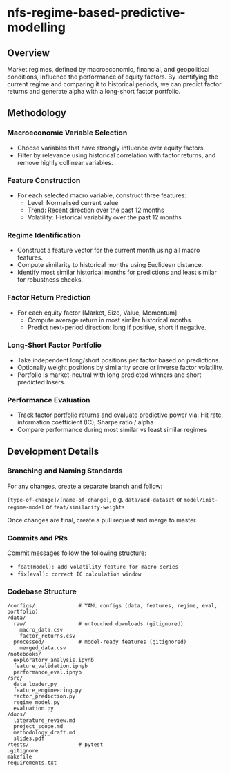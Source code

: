 # nfs-regime-based-predictive-modelling

## Overview
Market regimes, defined by macroeconomic, financial, and geopolitical conditions, influence the performance of equity factors. By identifying the current regime and comparing it to historical periods, we can predict factor
returns and generate alpha with a long-short factor portfolio.

## Methodology
### Macroeconomic Variable Selection
- Choose variables that have strongly influence over equity factors.
- Filter by relevance using historical correlation with factor returns, and remove highly collinear variables.

### Feature Construction
- For each selected macro variable, construct three features:
  - Level: Normalised current value
  - Trend: Recent direction over the past 12 months
  - Volatility: Historical variability over the past 12 months

### Regime Identification
- Construct a feature vector for the current month using all macro features.
- Compute similarity to historical months using Euclidean distance.
- Identify most similar historical months for predictions and least similar for robustness checks.

### Factor Return Prediction
- For each equity factor [Market, Size, Value, Momentum]
  - Compute average return in most similar historical months.
  - Predict next-period direction: long if positive, short if negative.

### Long-Short Factor Portfolio
- Take independent long/short positions per factor based on predictions.
- Optionally weight positions by similarity score or inverse factor volatility.
- Portfolio is market-neutral with long predicted winners and short predicted losers.

### Performance Evaluation
- Track factor portfolio returns and evaluate predictive power via: Hit rate, information coefficient (IC), Sharpe ratio / alpha
- Compare performance during most similar vs least similar regimes

## Development Details
### Branching and Naming Standards
For any changes, create a separate branch and follow:

`[type-of-change]/[name-of-change]`, e.g. `data/add-dataset` or `model/init-regime-model` or `feat/similarity-weights`

Once changes are final, create a pull request and merge to master.

### Commits and PRs
Commit messages follow the following structure:
- `feat(model): add volatility feature for macro series`
- `fix(eval): correct IC calculation window`

### Codebase Structure

```
/configs/              # YAML configs (data, features, regime, eval, portfolio)
/data/
  raw/                 # untouched downloads (gitignored)
    macro_data.csv
    factor_returns.csv
  processed/           # model-ready features (gitignored)
    merged_data.csv
/notebooks/
  exploratory_analysis.ipynb
  feature_validation.ipnyb
  performance_eval.ipnyb
/src/
  data_loader.py
  feature_engineering.py
  factor_prediction.py
  regime_model.py
  evaluation.py
/docs/
  literature_review.md
  project_scope.md
  methodology_draft.md
  slides.pdf
/tests/                # pytest
.gitignore
makefile
requirements.txt
```

